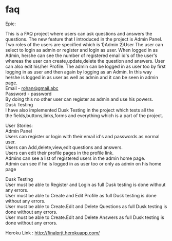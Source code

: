 # faq

Epic:

This is a FAQ project where users can ask questions and answers the 
questions. The new feature that I introduced in the project is Admin Panel.
Two roles of the users are specified which is 
1)Admin
2)User
The user can select to login as admin or register and login as user.
When logged in as Admin, he/she can see the number of registered email
id's of the user's whereas the user can create,update,delete the question 
and answers. User can also edit his/her Profile.
The admin can be logged in as user too by first logging in as user and then again by logging as
an Admin. In this way he/she is logged in as user as well as admin and it can be seen in admin page.                                                                                               
Email - rohan@gmail.abc                                                                                                           
Password - password                                                                         
By doing this no other user can register as admin and use his powers.                          
Dusk Testing                                                                                  
I have also implemented Dusk Testing in the project which tests all the                        
the fields,buttons,links,forms and everything which is a part of the project.             

User Stories:                                                                        
Admin Panel                                                                                            
Users can register or login with their email id's and passwords as normal user.               
Users can Add,delete,view,edit questions and answers.                                         
Users can edit their profile pages in the profile link.                                       
Admins can see a list of registered users in the admin home page.                                       
Admin can see if he is logged in as user too or only as admin on his home page                             

Dusk Testing                                                                                      
User must be able to Register and Login as full Dusk testing is done without any errors.                     
User must be able to Create and Edit Profile as full Dusk testing is done without any errors.                            
User must be able to Create.Edit and Delete Questions as full Dusk testing is done without any errors.                            
User must be able to Create.Edit and Delete Answers as full Dusk testing is done without any errors.                   

Heroku Link : http://finalprjt.herokuapp.com/